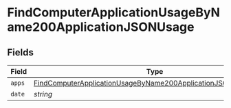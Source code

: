 # FindComputerApplicationUsageByName200ApplicationJSONUsage


## Fields

| Field                                                                                                                                                       | Type                                                                                                                                                        | Required                                                                                                                                                    | Description                                                                                                                                                 | Example                                                                                                                                                     |
| ----------------------------------------------------------------------------------------------------------------------------------------------------------- | ----------------------------------------------------------------------------------------------------------------------------------------------------------- | ----------------------------------------------------------------------------------------------------------------------------------------------------------- | ----------------------------------------------------------------------------------------------------------------------------------------------------------- | ----------------------------------------------------------------------------------------------------------------------------------------------------------- |
| `apps`                                                                                                                                                      | [FindComputerApplicationUsageByName200ApplicationJSONUsageApps](../../models/operations/findcomputerapplicationusagebyname200applicationjsonusageapps.md)[] | :heavy_minus_sign:                                                                                                                                          | N/A                                                                                                                                                         |                                                                                                                                                             |
| `date`                                                                                                                                                      | *string*                                                                                                                                                    | :heavy_minus_sign:                                                                                                                                          | N/A                                                                                                                                                         | 2018/01/29                                                                                                                                                  |